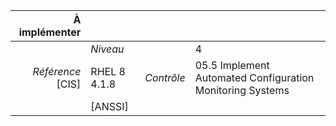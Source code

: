 
|           À implémenter    |    |    |    |
|----------------:|:---|---:|:---|
|                 |*Niveau*|| 4 |
|*Référence* [CIS]| RHEL 8 4.1.8 |*Contrôle*| 05.5 Implement Automated Configuration Monitoring Systems |
|                 |[ANSSI] ||  |


